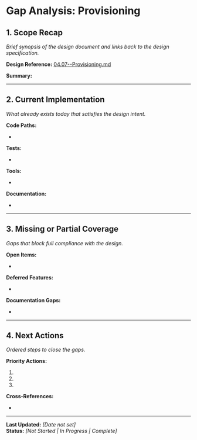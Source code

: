 # Gap Analysis: Provisioning

## 1. Scope Recap

_Brief synopsis of the design document and links back to the design specification._

**Design Reference:** [04.07--Provisioning.md](../../../04--Design/04.07--Provisioning.md)

**Summary:** 
<!-- Summarize the key objectives and scope of the Provisioning design here -->

---

## 2. Current Implementation

_What already exists today that satisfies the design intent._

**Code Paths:**
- <!-- List relevant source files, modules, or packages -->

**Tests:**
- <!-- List test files or test suites that validate this component -->

**Tools:**
- <!-- List any tooling that supports this component -->

**Documentation:**
- <!-- List relevant documentation files -->

---

## 3. Missing or Partial Coverage

_Gaps that block full compliance with the design._

**Open Items:**
- <!-- List missing features, partial implementations, or known bugs -->

**Deferred Features:**
- <!-- List features that are explicitly postponed -->

**Documentation Gaps:**
- <!-- List missing or incomplete documentation -->

---

## 4. Next Actions

_Ordered steps to close the gaps._

**Priority Actions:**
1. <!-- Action item 1 -->
2. <!-- Action item 2 -->
3. <!-- Action item 3 -->

**Cross-References:**
- <!-- Link to issues, milestones, or TODO items -->

---

**Last Updated:** _[Date not set]_  
**Status:** _[Not Started | In Progress | Complete]_
